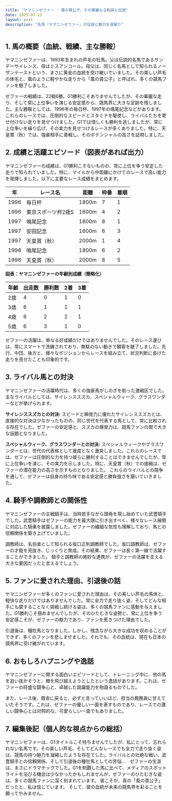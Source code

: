 ```yaml
---
title: "ヤマニンゼファー - 風の貴公子、その華麗なる軌跡と伝説"
date: 2025-07-13
layout: post
description: "名馬『ヤマニンゼファー』の伝説と魅力を深堀り"
---
```


## 1. 馬の概要（血統、戦績、主な勝鞍）

ヤマニンゼファーは、1993年生まれの芦毛の牡馬。父は伝説的名馬であるサンデーサイレンス、母はミスアンコール。母父は、同じく名馬として知られるノーザンテーストという、まさに黄金の血統を受け継いでいました。その美しい芦毛の体毛と、風のように軽やかな走りから「風の貴公子」と呼ばれ、多くの競馬ファンを魅了しました。

ゼファーの戦績は、22戦6勝。G1勝利こそありませんでしたが、その華麗な走り、そして常に上位争いを演じる安定感から、競馬界に大きな足跡を残しました。主な勝鞍としては、1996年の毎日杯、1997年の鳴尾記念などがあります。これらのレースでは、圧倒的なスピードとスタミナを駆使し、ライバルたちを寄せ付けない走りを見せつけました。G1では惜しくも勝利を逃しましたが、常に上位争いを繰り広げ、その実力を見せつけるレースが多くありました。特に、天皇賞（秋）では、強豪相手に善戦し、そのポテンシャルの高さを証明しました。


## 2. 成績と活躍エピソード（図表があれば出力）

ヤマニンゼファーの成績は、G1勝利こそないものの、常に上位を争う安定した走りで知られていました。特に、マイルから中距離にかけてのレースで高い能力を発揮しました。以下に主要なレース成績をまとめます。

| 年 | レース名           | 距離 | 枠番 | 着順 |
|---|--------------------|-----|-----|-----|
| 1996 | 毎日杯             | 1800m | 7   | 1   |
| 1996 | 東京スポーツ杯2歳S | 1600m | 4   | 2   |
| 1997 | 鳴尾記念           | 1800m | 8   | 1   |
| 1997 | 安田記念           | 1600m | 6   | 3   |
| 1997 | 天皇賞（秋）       | 2000m | 1   | 4   |
| 1998 | 鳴尾記念           | 1800m | 6   | 2   |
| 1998 | 天皇賞（秋）       | 2000m | 8   | 5   |


**図表：ヤマニンゼファーの年齢別成績（簡略化）**

| 年齢 | 出走数 | 勝利数 | 2着 | 3着 |
|---|---|---|---|---|
| 2歳 | 4 | 0 | 1 | 0 |
| 3歳 | 6 | 1 | 1 | 1 |
| 4歳 | 6 | 2 | 2 | 1 |
| 5歳 | 6 | 3 | 1 | 0 |


ゼファーの活躍は、単なる好成績だけではありませんでした。そのレース運びは、常にスマートで洗練されており、無駄のない動きで観客を魅了しました。先行、中団、後方と、様々なポジションからレースを組み立て、状況判断に長けた走りを見せたことも印象的です。


## 3. ライバル馬との対決

ヤマニンゼファーの活躍時代は、多くの強豪馬がしのぎを削った激戦区でした。主なライバルとしては、サイレンススズカ、スペシャルウィーク、グラスワンダーなどが挙げられます。

**サイレンススズカとの対決:**  スピードと瞬発力に優れたサイレンススズカとは、直接的な対決は少なかったものの、同じ世代を代表する馬として、常に比較される存在でした。ゼファーの安定感と、スズカの爆発力は、競馬ファンの間で大きな話題となりました。

**スペシャルウィーク、グラスワンダーとの対決:**  スペシャルウィークやグラスワンダーとは、世代の代表格として幾度となく激突しました。これらのレースでは、ゼファーは圧倒的な力を持つ彼らに勝利することはできませんでしたが、常に上位争いを演じ、その実力を示しました。特に、天皇賞（秋）での接戦は、ゼファーの潜在能力の高さを示すものとなりました。  これらのライバルとの競争を通して、ゼファーは自身の持ち味である安定感と勝負強さを磨いていきました。


## 4. 騎手や調教師との関係性

ヤマニンゼファーの主戦騎手は、当時若手ながら頭角を現し始めていた武豊騎手でした。武豊騎手はゼファーの能力を最大限に引き出すべく、様々なレース展開に対応した騎乗を披露しました。ゼファーの繊細な気性も理解しており、馬との信頼関係を築き上げていました。

調教師は、名伯楽として知られる坂口正則調教師でした。坂口調教師は、ゼファーの才能を見抜き、じっくりと育成。その結果、ゼファーは長く第一線で活躍することができました。  騎手と調教師の絶妙な連携が、ゼファーの活躍を支える大きな要因だったと言えるでしょう。


## 5. ファンに愛された理由、引退後の話

ヤマニンゼファーが多くのファンに愛された理由は、その美しい芦毛の馬体と、軽快な走りだけではありませんでした。常に全力で走り抜く姿、そしてどんな相手にも臆することなく挑戦し続ける姿は、多くの競馬ファンに感動を与えました。G1勝利こそ掴めませんでしたが、そのひたむきな姿勢と、常に上位を争う安定感こそが、ゼファーの魅力であり、ファンを惹きつけた理由でした。

引退後は、種牡馬となりました。しかし、残念ながら大きな成功を収めることができず、多くのファンを悲しませました。それでも、その血統は、現在も日本の競馬界に受け継がれています。


## 6. おもしろハプニングや逸話

ヤマニンゼファーに関する面白いエピソードとして、トレーニング中に、他の馬を追い抜かそうと、柵を飛び越えようとしたという逸話があります。これは、ゼファーの旺盛な闘争心と、卓越した跳躍能力を物語るものでした。

また、レース後、厩舎に戻ると、必ずと言っていいほど、担当の厩務員に甘えていたそうです。これは、ゼファーの優しい一面を表すものであり、レースでの激しい闘争心とは対照的な、可愛らしい一面でもありました。


## 7. 編集後記（個人的な視点からの総括）

ヤマニンゼファーは、G1タイトルこそ持ちませんでしたが、私にとって、忘れられない名馬です。その美しい芦毛、そしてどんなレースでも全力で走り抜く姿は、競馬の持つ魅力を凝縮したような存在でした。ライバルとの壮絶な戦い、武豊騎手との信頼関係、そして引退後の種牡馬としての苦悩…　ゼファーの生涯は、まさにドラマチックでした。G1を制覇した馬に比べて、メディアのスポットライトを浴びる機会は少なかったかもしれませんが、ゼファーのひたむきな姿は、多くの競馬ファンに深く刻まれています。  彼こそが、真の「風の貴公子」だったと、私は信じています。  そして、彼の血統が未来の競馬界を彩ることを願ってやみません。
